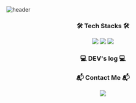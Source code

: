 <img src="https://capsule-render.vercel.app/api?type=waving&color=auto&height=300&section=header&text=Welcome%20to%20Han%20Suyeon's%20GitHub👋&fontSize=40" alt="header">


<h3 align="center"> 🛠️ Tech Stacks 🛠️ </h3>
<div align="center">
    <img src="https://img.shields.io/badge/javascript-%23323330.svg?style=for-the-badge&logo=javascript&logoColor=%23F7DF1E" />
    <img src="https://img.shields.io/badge/Solidity-%23363636.svg?style=for-the-badge&logo=solidity&logoColor=white" />
    <img src="https://img.shields.io/badge/react-%2320232a.svg?style=for-the-badge&logo=react&logoColor=%2361DAFB" />
</div>

<h3 align="center"> 💻 DEV's log 💻 </h3>

<h3 align="center"> 📬️ Contact Me 📬 </h3>
<div align="center">
    <a href="mailto:hansuyeon.dev@gmail.com">
    <img
      src="https://img.shields.io/badge/hansuyeon.dev@gmail.com-D14836?style=for-the-badge&logo=gmail&logoColor=white"/>
  </a>
</div>
